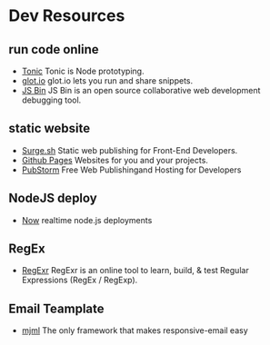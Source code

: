 # Dev Resources

## run code online
- [Tonic](https://tonicdev.com/) Tonic is Node prototyping.
- [glot.io](https://glot.io/) glot.io lets you run and share snippets.
- [JS Bin](http://jsbin.com/) JS Bin is an open source collaborative web development debugging tool.

## static website
- [Surge.sh](https://surge.sh/) Static web publishing for Front-End Developers.
- [Github Pages](https://pages.github.com) Websites for you and your projects.
- [PubStorm](https://www.pubstorm.com/) Free Web Publishingand Hosting for Developers

## NodeJS deploy
- [Now](https://zeit.co/now) realtime node.js deployments

## RegEx
- [RegExr](http://www.regexr.com/) RegExr is an online tool to learn, build, & test Regular Expressions (RegEx / RegExp).

## Email Teamplate
- [mjml](https://mjml.io/) The only framework that makes responsive-email easy
